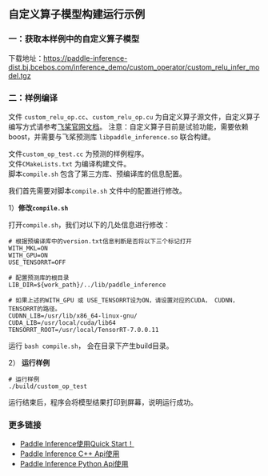 ## 自定义算子模型构建运行示例

### 一：获取本样例中的自定义算子模型
下载地址：https://paddle-inference-dist.bj.bcebos.com/inference_demo/custom_operator/custom_relu_infer_model.tgz

### 二：**样例编译**

文件 `custom_relu_op.cc`、`custom_relu_op.cu` 为自定义算子源文件，自定义算子编写方式请参考[飞桨官网文档](https://www.paddlepaddle.org.cn/documentation/docs/zh/guides/index_cn.html)。
注意：自定义算子目前是试验功能，需要依赖 boost，并需要与飞桨预测库 `libpaddle_inference.so` 联合构建。

文件`custom_op_test.cc` 为预测的样例程序。    
文件`CMakeLists.txt` 为编译构建文件。   
脚本`compile.sh` 包含了第三方库、预编译库的信息配置。

我们首先需要对脚本`compile.sh` 文件中的配置进行修改。

1）**修改`compile.sh`**

打开`compile.sh`，我们对以下的几处信息进行修改：

```shell
# 根据预编译库中的version.txt信息判断是否将以下三个标记打开
WITH_MKL=ON       
WITH_GPU=ON         
USE_TENSORRT=OFF

# 配置预测库的根目录
LIB_DIR=${work_path}/../lib/paddle_inference

# 如果上述的WITH_GPU 或 USE_TENSORRT设为ON，请设置对应的CUDA， CUDNN， TENSORRT的路径。
CUDNN_LIB=/usr/lib/x86_64-linux-gnu/
CUDA_LIB=/usr/local/cuda/lib64
TENSORRT_ROOT=/usr/local/TensorRT-7.0.0.11
```

运行 `bash compile.sh`， 会在目录下产生build目录。


2） **运行样例**

```shell
# 运行样例
./build/custom_op_test
```

运行结束后，程序会将模型结果打印到屏幕，说明运行成功。

### 更多链接
- [Paddle Inference使用Quick Start！](https://paddle-inference.readthedocs.io/en/latest/introduction/quick_start.html)
- [Paddle Inference C++ Api使用](https://paddle-inference.readthedocs.io/en/latest/api_reference/cxx_api_index.html)
- [Paddle Inference Python Api使用](https://paddle-inference.readthedocs.io/en/latest/api_reference/python_api_index.html)
